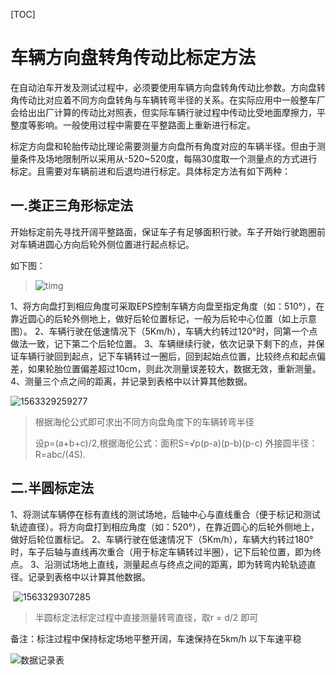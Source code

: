 [TOC]

# 车辆方向盘转角传动比标定方法

​		在自动泊车开发及测试过程中，必须要使用车辆方向盘转角传动比参数。方向盘转角传动比对应着不同方向盘转角与车辆转弯半径的关系。在实际应用中一般整车厂会给出出厂计算的传动比对照表，但实际车辆行驶过程中传动比受地面摩擦力，平整度等影响。一般使用过程中需要在平整路面上重新进行标定。

​		标定方向盘和轮胎传动比理论需要测量方向盘所有角度对应的车辆半径。但由于测量条件及场地限制所以采用从-520~520度，每隔30度取一个测量点的方式进行标定。且需要对车辆前进和后退均进行标定。具体标定方法有如下两种：

## 一.类正三角形标定法

开始标定前先寻找开阔平整路面，保证车子有足够面积行驶。车子开始行驶跑圈前对车辆进圆心方向后轮外侧位置进行起点标记。

如下图：

> ![timg](http://wx4.sinaimg.cn/mw690/c4a8402fly1g52u94o483j20ku0afjs0.jpg)



1、将方向盘打到相应角度可采取EPS控制车辆方向盘至指定角度（如：510°），在靠近圆心的后轮外侧地上，做好后轮位置标记，一般为后轮中心位置（如上示意图）。
2、车辆行驶在低速情况下（5Km/h），车辆大约转过120°时，同第一个点做法一致，记下第二个后轮位置。
3、车辆继续行驶，依次记录下剩下的点，并保证车辆行驶回到起点，记下车辆转过一圈后，回到起始点位置，比较终点和起点偏差，如果轮胎位置偏差超过10cm，则此次测量误差较大，数据无效，重新测量。
4、测量三个点之间的距离，并记录到表格中以计算其他数据。



![1563329259277](http://wx3.sinaimg.cn/mw690/c4a8402fly1g52u93k8f0j20c809kq3i.jpg)

> 根据海伦公式即可求出不同方向盘角度下的车辆转弯半径
>
> 设p=(a+b+c)/2,根据海伦公式：面积S=√p(p-a)(p-b)(p-c)
> 外接圆半径：R=abc/(4S).

## 二.半圆标定法

 1、将测试车辆停在标有直线的测试场地，后轴中心与直线重合（便于标记和测试轨迹直径）。将方向盘打到相应角度（如：520°），在靠近圆心的后轮外侧地上，做好后轮位置标记。
2、车辆行驶在低速情况下（5Km/h），车辆大约转过180°时，车子后轴与直线再次重合（用于标定车辆转过半圈），记下后轮位置，即为终点。
3、沿测试场地上直线，测量起点与终点之间的距离，即为转弯内轮轨迹直径。记录到表格中以计算其他数据。



​										 ![1563329307285](http://wx4.sinaimg.cn/mw690/c4a8402fly1g52u93wpbtj20cf0a43yt.jpg)

> 半圆标定法标定过程中直接测量转弯直径，取r = d/2 即可

备注：标注过程中保持标定场地平整开阔，车速保持在5km/h   以下车速平稳

![数据记录表](http://wx2.sinaimg.cn/mw690/c4a8402fly1g52u949t59j20od0kkt8y.jpg)